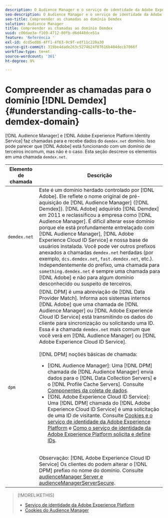 ```yaml
---
description: O Audience Manager e o serviço de identidade da Adobe Experience Platform fazem chamadas para e recebem dados do domínio demdex.net. Isso pode parecer que o Adobe está trabalhando com um domínio incomum de terceiros, mas não é o caso. Esta seção descreve os elementos em uma chamada demdex.net.
seo-description: O Audience Manager e o serviço de identidade da Adobe Experience Platform fazem chamadas para e recebem dados do domínio demdex.net. Isso pode parecer que o Adobe está trabalhando com um domínio incomum de terceiros, mas não é o caso. Esta seção descreve os elementos em uma chamada demdex.net.
seo-title: Compreender as chamadas ao domínio Demdex
solution: Audience Manager
title: Compreender as chamadas ao domínio Demdex
uuid: c06dae3a-f169-4712-80fb-d6d448dce51a
feature: 'Referência '
exl-id: dcd5ed86-4ff1-4f63-9c9f-edf11c229a30
source-git-commit: 319be4dade263c5274624f07616b404decb7066f
workflow-type: tm+mt
source-wordcount: '361'
ht-degree: 9%

---
```


# Compreender as chamadas para o domínio [!DNL Demdex] {#understanding-calls-to-the-demdex-domain}

[!DNL Audience Manager] e  [!DNL Adobe Experience Platform Identity Service] faz chamadas para e recebe dados do  `demdex.net` domínio. Isso pode parecer que [!DNL Adobe] está funcionando com um domínio de terceiros incomum, mas não é o caso. Esta seção descreve os elementos em uma chamada `demdex.net`.

| Elemento de chamada | Descrição |
|---|---|
| `demdex.net` | Este é um domínio herdado controlado por [!DNL Adobe]. Ele reflete o nome original de pré-aquisição de [!DNL Audience Manager] ([!DNL Demdex]). [!DNL Adobe] adquirido [!DNL Demdex] em 2011 e reclassificou a empresa como [!DNL Audience Manager]. É difícil alterar esse domínio porque ele está profundamente entrelaçado com [!DNL Audience Manager], [!DNL Adobe Experience Cloud ID Service] e nossa base de usuários instalada. Você pode ver outros prefixos anexados a chamadas `demdex.net` herdadas (por exemplo, `dcs.demdex.net`, `fast.demdex.net`, etc.). Independentemente do prefixo, uma chamada para `something.demdex.net` é sempre uma chamada para [!DNL Adobe] e não para algum domínio desconhecido ou suspeito de terceiros. |
| `dpm` | [!DNL DPM] é uma abreviação de  [!DNL Data Provider Match]. Informa aos sistemas internos [!DNL Adobe] que uma chamada de [!DNL Audience Manager] ou [!DNL Adobe Experience Cloud ID Service] está transmitindo os dados do cliente para sincronização ou solicitando uma ID. Essa é a chamada `demdex.net` mais comum que você verá em [!DNL Audience Manager] ou [!DNL Adobe Experience Cloud ID Service]. <br><br>[!DNL DPM] noções básicas de chamada: <ul><li>[!DNL Audience Manager]: Uma  [!DNL DPM] chamada de  [!DNL Audience Manager] envia dados para o  [!DNL Data Collection Servers] e o  [!DNL Profile Cache Servers]. Consulte [Componentes da coleta de dados](../reference/system-components/components-data-collection.md).</li><li>[!DNL Adobe Experience Cloud ID Service]: Uma  [!DNL DPM] chamada do  [!DNL Adobe Experience Cloud ID Service] é uma solicitação de uma ID de visitante. Consulte [Cookies e o serviço de identidade da Adobe Experience Platform](https://experienceleague.adobe.com/docs/id-service/using/intro/cookies.html) e [Como o serviço de identidade da Adobe Experience Platform solicita e define IDs](https://experienceleague.adobe.com/docs/id-service/using/intro/id-request.html).</li></ul><br>Observação:  [!DNL Adobe Experience Cloud ID Service] Os clientes do podem alterar o  [!DNL DPM] prefixo no nome do domínio. Consulte [audienceManager Server e audienceManagerServerSecure](https://experienceleague.adobe.com/docs/id-service/using/id-service-api/configurations/subdomain-config.html). |

>[!MORELIKETHIS]
>
>* [Serviço de identidade da Adobe Experience Platform](https://experienceleague.adobe.com/docs/id-service/using/home.html)
>* [Cookies do Audience Manager](https://experienceleague.adobe.com/docs/core-services/interface/ec-cookies/cookies-am.html)

